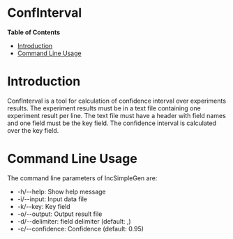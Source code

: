 ConfInterval
===

**Table of Contents**

- [Introduction](#introduction)
- [Command Line Usage](#command-line-usage)

# Introduction

ConfInterval is a tool for calculation of confidence interval over experiments results.
The experiment results must be in a text file containing one experiment result per line.
The text file must have a header with field names and one field must be the key field.
The confidence interval is calculated over the key field.

# Command Line Usage

The command line parameters of IncSimpleGen are:
- -h/--help: Show help message
- -i/--input: Input data file
- -k/--key: Key field
- -o/--output: Output result file
- -d/--delimiter: field delimiter (default: ,)
- -c/--confidence: Confidence (default: 0.95)
